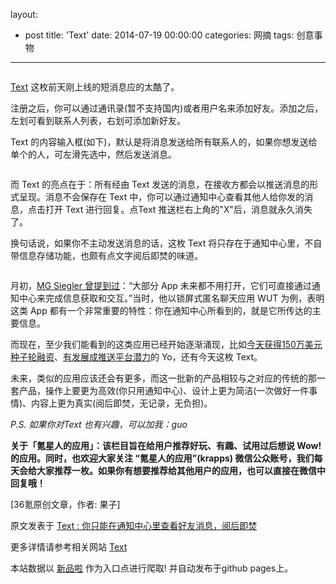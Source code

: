 layout: 
  - post 
title: 'Text' 
date: 2014-07-19 00:00:00 
categories: 网摘 
tags: 创意事物 
---

<p><img src="http://a.36krcnd.com/photo/2014/6470cacde3400aace7cbfcc246ab4380.png" alt=""/></p>

<p><a target="_blank" data-no-turbolink="true" href="https://itunes.apple.com/us/app/text./id877756966?ls=1&amp;amp;mt=8">Text</a> 这枚前天刚上线的短消息应的太酷了。</p>

<p>注册之后，你可以通过通讯录(暂不支持国内)或者用户名来添加好友。添加之后，左划可看到联系人列表，右划可添加新好友。</p>

<p>Text 的内容输入框(如下)，默认是将消息发送给所有联系人的，如果你想发送给单个的人，可左滑先选中，然后发送消息。</p>

<p><img src="http://a.36krcnd.com/photo/2014/992d9bf7ea8cd8809218f853d312b3d8.png" alt=""/></p>

<p>而 Text 的亮点在于：所有经由 Text 发送的消息，在接收方都会以推送消息的形式呈现。消息不会保存在 Text 中，你可以通过通知中心查看其他人给你发的消息，点击打开 Text 进行回复。点Text 推送栏右上角的&quot;X&quot;后，消息就永久消失了。</p>

<p>换句话说，如果你不主动发送消息的话，这枚 Text 将只存在于通知中心里，不自带信息存储功能，也颇有点文字阅后即焚的味道。</p>

<p><img src="http://a.36krcnd.com/photo/2014/9c6d296fe8f74bb6014b581c729f4646.png" alt=""/></p>

<p>月初，<a target="_blank" data-no-turbolink="true" href="http://www.36kr.com/p/213306.html">MG Siegler 曾提到过</a>：“大部分 App 未来都不用打开，它们可直接通过通知中心来完成信息获取和交互。”当时，他以锁屏式匿名聊天应用 WUT 为例，表明这类 App 都有一个非常重要的特性：你在通知中心所看到的，就是它所传达的主要信息。</p>

<p>而现在，至少我们能看到的这类应用已经开始逐渐涌现，比如<a target="_blank" data-no-turbolink="true" href="http://www.36kr.com/p/213897.html">今天获得150万美元种子轮融资</a>、<a target="_blank" data-no-turbolink="true" href="http://www.36kr.com/p/213906.html">有发展成推送平台潜力</a>的 Yo，还有今天这枚 Text。</p>

<p>未来，类似的应用应该还会有更多，而这一批新的产品相较与之对应的传统的那一套产品，操作上要更为高效(你只用通知中心)、设计上更为简洁(一次做好一件事情)、内容上更为真实(阅后即焚，无记录，无负担)。</p>

<p><em>P.S. 如果你对Text 也有兴趣，可以加我：guo</em></p>

<p><strong>关于「氪星人的应用」：该栏目旨在给用户推荐好玩、有趣、试用过后想说 Wow! 的应用。同时，也欢迎大家关注 “氪星人的应用”(krapps) 微信公众账号，我们每天会给大家推荐一枚。如果你有想要推荐给其他用户的应用，也可以直接在微信中回复哦！</strong></p>
					<p>[<span>36氪</span>原创文章，作者: 果子]</p>
					<p></p>  



原文发表于 [Text : 你只能在通知中心里查看好友消息，阅后即焚](http://www.36kr.com/p/213917.html)  

更多详情请参考相关网站 [Text](https://itunes.apple.com/us/app/text./id877756966)  

本站数据以 [新品啦](http://xinpinla.com/) 作为入口点进行爬取! 并自动发布于github pages上。  
